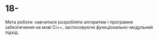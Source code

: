 # 18-
Мета роботи:  навчитися розробляти алгоритми і програмне забезпечення на мові Сі++, застосовуючи функціонально-модульний підхід.
